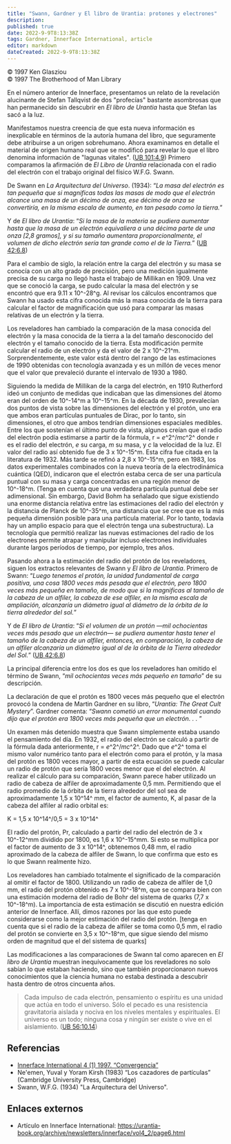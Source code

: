 ```yaml
---
title: "Swann, Gardner y El libro de Urantia: protones y electrones"
description: 
published: true
date: 2022-9-9T8:13:38Z
tags: Gardner, Innerface International, article
editor: markdown
dateCreated: 2022-9-9T8:13:38Z
---
```


<p class="v-card v-sheet theme--light grey lighten-3 px-2">© 1997 Ken Glasziou<br>© 1997 The Brotherhood of Man Library</p>

En el número anterior de Innerface, presentamos un relato de la revelación alucinante de Stefan Tallqvist de dos "profecías" bastante asombrosas que han permanecido sin descubrir en _El libro de Urantia_ hasta que Stefan las sacó a la luz.

Manifestamos nuestra creencia de que esta nueva información es inexplicable en términos de la autoría humana del libro, que seguramente debe atribuirse a un origen sobrehumano. Ahora examinamos en detalle el material de origen humano real que se modificó para revelar lo que el libro denomina información de "lagunas vitales". ([UB 101:4.9](/en/El_Libro_de_Urantia/101#p4_9)) Primero comparamos la afirmación de _El Libro de Urantia_ relacionada con el radio del electrón con el trabajo original del físico W.F.G. Swann.

De Swann en _La Arquitectura del Universo_. (1934): “_La masa del electrón es tan pequeña que si magnificas todas las masas de modo que el electrón alcance una masa de un décimo de onza, ese décimo de onza se convertiría, en la misma escala de aumento, en tan pesado como la tierra._”

Y de _El libro de Urantia_: “_Si la masa de la materia se pudiera aumentar hasta que la masa de un electrón equivaliera a una décima parte de una onza [2,8 gramos], y si su tamaño aumentara proporcionalmente, el volumen de dicho electrón sería tan grande como el de la Tierra._” ([UB 42:6.8](/es/El_Libro_de_Urantia/42#p6_8))

Para el cambio de siglo, la relación entre la carga del electrón y su masa se conocía con un alto grado de precisión, pero una medición igualmente precisa de su carga no llegó hasta el trabajo de Millikan en 1909. Una vez que se conoció la carga, se pudo calcular la masa del electrón y se encontró que era 9.11 x 10^-28^g. Al revisar los cálculos encontramos que Swann ha usado esta cifra conocida más la masa conocida de la tierra para calcular el factor de magnificación que usó para comparar las masas relativas de un electrón y la tierra.

Los reveladores han cambiado la comparación de la masa conocida del electrón y la masa conocida de la tierra a la del tamaño desconocido del electrón y el tamaño conocido de la tierra. Esta modificación permite calcular el radio de un electrón y da el valor de 2 x 10^-21^m. Sorprendentemente, este valor está dentro del rango de las estimaciones de 1990 obtenidas con tecnología avanzada y es un millón de veces menor que el valor que prevaleció durante el intervalo de 1930 a 1980.

Siguiendo la medida de Millikan de la carga del electrón, en 1910 Rutherford ideó un conjunto de medidas que indicaban que las dimensiones del átomo eran del orden de 10^-14^m a 10^-15^m. En la década de 1930, prevalecían dos puntos de vista sobre las dimensiones del electrón y el protón, uno era que ambos eran partículas puntuales de Dirac, por lo tanto, sin dimensiones, el otro que ambos tendrían dimensiones espaciales medibles. Entre los que sostenían el último punto de vista, algunos creían que el radio del electrón podía estimarse a partir de la fórmula, r = _e_^2^/_mc_^2^ donde r es el radio del electrón, _e_ su carga, _m_ su masa, y _c_ la velocidad de la luz. El valor del radio así obtenido fue de 3 x 10^-15^m. Esta cifra fue citada en la literatura de 1932. Más tarde se refinó a 2,8 x 10^-15^m, pero en 1983, los datos experimentales combinados con la nueva teoría de la electrodinámica cuántica (QED), indicaron que el electrón estaba cerca de ser una partícula puntual con su masa y carga concentradas en una región menor de 10^-18^m. (Tenga en cuenta que una verdadera partícula puntual debe ser adimensional. Sin embargo, David Bohm ha señalado que sigue existiendo una enorme distancia relativa entre las estimaciones del radio del electrón y la distancia de Planck de 10^-35^m, una distancia que se cree que es la más pequeña dimensión posible para una partícula material. Por lo tanto, todavía hay un amplio espacio para que el electrón tenga una subestructura). La tecnología que permitió realizar las nuevas estimaciones del radio de los electrones permite atrapar y manipular incluso electrones individuales durante largos períodos de tiempo, por ejemplo, tres años.

Pasando ahora a la estimación del radio del protón de los reveladores, siguen los extractos relevantes de Swann y _El libro de Urantia_. Primero de Swann: “_Luego tenemos el protón, la unidad fundamental de carga positiva, una cosa 1800 veces más pesada que el electrón, pero 1800 veces más pequeña en tamaño, de modo que si la magnificas al tamaño de la cabeza de un alfiler, la cabeza de ese alfiler, en la misma escala de ampliación, alcanzaría un diámetro igual al diámetro de la órbita de la tierra alrededor del sol._”

Y de _El libro de Urantia_: “_Si el volumen de un protón —mil ochocientas veces más pesado que un electrón— se pudiera aumentar hasta tener el tamaño de la cabeza de un alfiler, entonces, en comparación, la cabeza de un alfiler alcanzaría un diámetro igual al de la órbita de la Tierra alrededor del Sol._” ([UB 42:6.8](/en/The_Urantia_Book/42#p6_8))

La principal diferencia entre los dos es que los reveladores han omitido el término de Swann, “_mil ochocientas veces más pequeño en tamaño_” de su descripción.

La declaración de que el protón es 1800 veces más pequeño que el electrón provocó la condena de Martin Gardner en su libro, “_Urantia: The Great Cult Mystery_”. Gardner comenta: “_Swann cometió un error monumental cuando dijo que el protón era 1800 veces más pequeña que un electrón. . ._ ”

Un examen más detenido muestra que Swann simplemente estaba usando el pensamiento del día. En 1932, el radio del electrón se calculó a partir de la fórmula dada anteriormente, r = _e_^2^/_mc_^2^. Dado que _e_^2^ toma el mismo valor numérico tanto para el electrón como para el protón, y la masa del protón es 1800 veces mayor, a partir de esta ecuación se puede calcular un radio de protón que sería 1800 veces menor que el del electrón. Al realizar el cálculo para su comparación, Swann parece haber utilizado un radio de cabeza de alfiler de aproximadamente 0,5 mm. Permitiendo que el radio promedio de la órbita de la tierra alrededor del sol sea de aproximadamente 1,5 x 10^14^ mm, el factor de aumento, K, al pasar de la cabeza del alfiler al radio orbital es:

K = 1,5 x 10^14^/0,5 = 3 x 10^14^

El radio del protón, Pr, calculado a partir del radio del electrón de 3 x 10^-12^mm dividido por 1800, es 1,6 x 10^-15^mm. Si esto se multiplica por el factor de aumento de 3 x 10^14^, obtenemos 0,48 mm, el radio aproximado de la cabeza de alfiler de Swann, lo que confirma que esto es lo que Swann realmente hizo.

Los reveladores han cambiado totalmente el significado de la comparación al omitir el factor de 1800. Utilizando un radio de cabeza de alfiler de 1,0 mm, el radio del protón obtenido es 7 x 10^-18^m, que se compara bien con una estimación moderna del radio de Bohr del sistema de quarks (7,7 x 10^-18^m). La importancia de esta estimación se discutió en nuestra edición anterior de Innerface. Allí, dimos razones por las que esto puede considerarse como la mejor estimación del radio del protón. [tenga en cuenta que si el radio de la cabeza de alfiler se toma como 0,5 mm, el radio del protón se convierte en 3,5 x 10^-18^m, que sigue siendo del mismo orden de magnitud que el del sistema de quarks]

Las modificaciones a las comparaciones de Swann tal como aparecen en _El libro de Urantia_ muestran inequívocamente que los reveladores no solo sabían lo que estaban haciendo, sino que también proporcionaron nuevos conocimientos que la ciencia humana no estaba destinada a descubrir hasta dentro de otros cincuenta años.

> Cada impulso de cada electrón, pensamiento o espíritu es una unidad que actúa en todo el universo. Sólo el pecado es una resistencia gravitatoria aislada y nociva en los niveles mentales y espirituales. El universo es un todo; ninguna cosa y ningún ser existe o vive en el aislamiento. ([UB 56:10.14](/en/The_Urantia_Book/56#p10_14))


## Referencias

- [Innerface International 4 (1) 1997. “Convergencia”](/en/article/Ken_Glasziou/Convergence_The_Science_Content_of_The_Urantia_Book)
- Ne'emen, Yuval y Yoram Kirsh (1983) “Los cazadores de partículas” (Cambridge University Press, Cambridge)
- Swann, W.F.G. (1934) "La Arquitectura del Universo".

## Enlaces externos

- Artículo en Innerface International: https://urantia-book.org/archive/newsletters/innerface/vol4_2/page6.html


